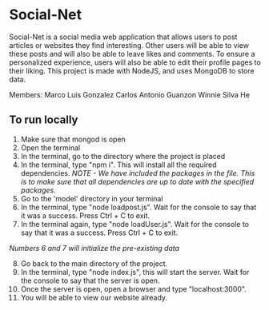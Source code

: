 # Social-Net

Social-Net is a social media web application that allows users to post articles or websites they find interesting. Other users will be able to view these posts and will also be able to leave likes and comments. To ensure a personalized experience, users will also be able to edit their profile pages to their liking. This project is made with NodeJS, and uses MongoDB to store data.

Members:
Marco Luis Gonzalez
Carlos Antonio Guanzon
Winnie Silva He

## To run locally
1. Make sure that mongod is open
2. Open the terminal
3. In the terminal, go to the directory where the project is placed
4. In the terminal, type "npm i". This will install all the required dependencies. *NOTE - We have included the packages in the file. This is to make sure that all dependencies are up to date with the specified packages.*
5. Go to the 'model' directory in your terminal
6. In the terminal, type "node loadpost.js". Wait for the console to say that it was a success. Press Ctrl + C to exit.
7. In the terminal again, type "node loadUser.js". Wait for the console to say that it was a success. Press Ctrl + C to exit.

*Numbers 6 and 7 will initialize the pre-existing data*

8. Go back to the main directory of the project.
9. In the terminal, type "node index.js", this will start the server. Wait for the console to say that the server is open.
10. Once the server is open, open a browser and type "localhost:3000".
11. You will be able to view our website already.
